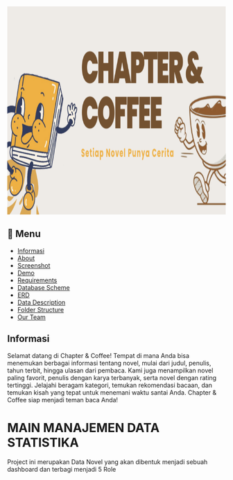 <div align="center">
  <img width="1920" height="480" src="Image/Header Chapter & Coffee .png">
</div>

## :bookmark_tabs: Menu

- [Informasi](#Informasi)
- [About](#clipboard-About)
- [Screenshot](#camera-Screenshot)
- [Demo](#card_file_box-Demo)
- [Requirements](#exclamation-Requirements)
- [Database Scheme](#floppy_disk-Database-Scheme)
- [ERD](#rotating_light-ERD)
- [Data Description](#heavy_check_mark-Data-Description)
- [Folder Structure](#open_file_folder-Folder-Structure)
- [Our Team](#heavy_heart_exclamation-Our-Team)


## Informasi
Selamat datang di Chapter & Coffee!
Tempat di mana Anda bisa menemukan berbagai informasi tentang novel, mulai dari judul, penulis, tahun terbit, hingga ulasan dari pembaca. Kami juga menampilkan novel paling favorit, penulis dengan karya terbanyak, serta novel dengan rating tertinggi.
Jelajahi beragam kategori, temukan rekomendasi bacaan, dan temukan kisah yang tepat untuk menemani waktu santai Anda. Chapter & Coffee siap menjadi teman baca Anda!



# MAIN MANAJEMEN DATA STATISTIKA
 Project ini merupakan Data Novel yang akan dibentuk menjadi sebuah dashboard dan terbagi menjadi 5 Role
